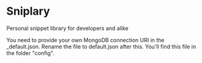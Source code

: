 # Sniplary
Personal snippet library for developers and alike

You need to provide your own MongoDB connection URI in the _default.json. Rename the file to default.json after this. You'll find this file in the folder "config".
